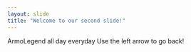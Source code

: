 ```yaml
---
layout: slide
title: "Welcome to our second slide!"
---
```

ArmoLegend all day everyday
Use the left arrow to go back!

